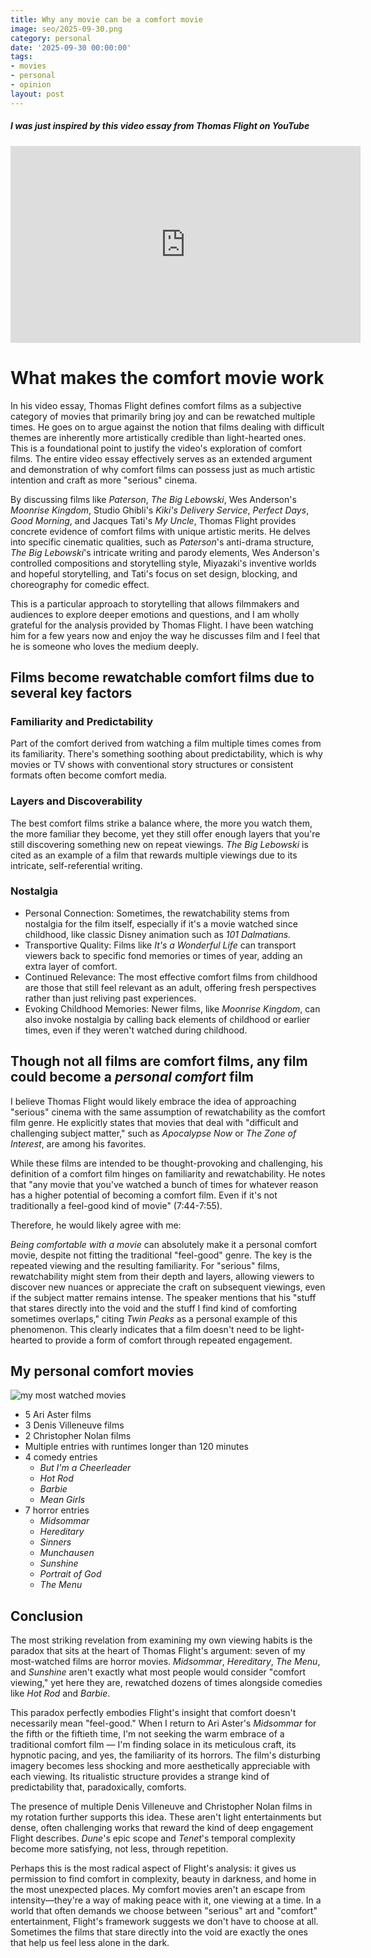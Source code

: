 ```yaml
---
title: Why any movie can be a comfort movie
image: seo/2025-09-30.png
category: personal
date: '2025-09-30 00:00:00'
tags:
- movies
- personal
- opinion
layout: post
---
```


##### I was just inspired by this video essay from Thomas Flight on YouTube

<iframe width="560" height="315" src="https://www.youtube.com/embed/2tMzUwPINyY?si=6P60svBn2_aztX7G" title="YouTube video player" frameborder="0" allow="accelerometer; autoplay; clipboard-write; encrypted-media; gyroscope; picture-in-picture; web-share" referrerpolicy="strict-origin-when-cross-origin" allowfullscreen></iframe>

# What makes the comfort movie work

In his video essay, Thomas Flight defines comfort films as a subjective category of movies that primarily bring joy and can be rewatched multiple times. He goes on to argue against the notion that films dealing with difficult themes are inherently more artistically credible than light-hearted ones. This is a foundational point to justify the video's exploration of comfort films. The entire video essay effectively serves as an extended argument and demonstration of why comfort films can possess just as much artistic intention and craft as more "serious" cinema.

By discussing films like *Paterson*, *The Big Lebowski*, Wes Anderson's *Moonrise Kingdom*, Studio Ghibli's *Kiki's Delivery Service*, *Perfect Days*, *Good Morning*, and Jacques Tati's *My Uncle*, Thomas Flight provides concrete evidence of comfort films with unique artistic merits. He delves into specific cinematic qualities, such as *Paterson*'s anti-drama structure, *The Big Lebowski*'s intricate writing and parody elements, Wes Anderson's controlled compositions and storytelling style, Miyazaki's inventive worlds and hopeful storytelling, and Tati's focus on set design, blocking, and choreography for comedic effect.

This is a particular approach to storytelling that allows filmmakers and audiences to explore deeper emotions and questions, and I am wholly grateful for the analysis provided by Thomas Flight. I have been watching him for a few years now and enjoy the way he discusses film and I feel that he is someone who loves the medium deeply.

## Films become rewatchable comfort films due to several key factors

### Familiarity and Predictability

Part of the comfort derived from watching a film multiple times comes from its familiarity. There's something soothing about predictability, which is why movies or TV shows with conventional story structures or consistent formats often become comfort media.

### Layers and Discoverability

The best comfort films strike a balance where, the more you watch them, the more familiar they become, yet they still offer enough layers that you're still discovering something new on repeat viewings. *The Big Lebowski* is cited as an example of a film that rewards multiple viewings due to its intricate, self-referential writing.

### Nostalgia

- Personal Connection: Sometimes, the rewatchability stems from nostalgia for the film itself, especially if it's a movie watched since childhood, like classic Disney animation such as *101 Dalmatians.*
- Transportive Quality: Films like *It's a Wonderful Life* can transport viewers back to specific fond memories or times of year, adding an extra layer of comfort.
- Continued Relevance: The most effective comfort films from childhood are those that still feel relevant as an adult, offering fresh perspectives rather than just reliving past experiences.
- Evoking Childhood Memories: Newer films, like *Moonrise Kingdom*, can also invoke nostalgia by calling back elements of childhood or earlier times, even if they weren't watched during childhood.

## Though not all films are comfort films, any film could become a *personal comfort* film

I believe Thomas Flight would likely embrace the idea of approaching "serious" cinema with the same assumption of rewatchability as the comfort film genre. He explicitly states that movies that deal with "difficult and challenging subject matter," such as *Apocalypse Now* or *The Zone of Interest*, are among his favorites.

While these films are intended to be thought-provoking and challenging, his definition of a comfort film hinges on familiarity and rewatchability. He notes that "any movie that you've watched a bunch of times for whatever reason has a higher potential of becoming a comfort film. Even if it's not traditionally a feel-good kind of movie" (7:44-7:55).

Therefore, he would likely agree with me:

*Being comfortable with a movie* can absolutely make it a personal comfort movie, despite not fitting the traditional "feel-good" genre. The key is the repeated viewing and the resulting familiarity. For "serious" films, rewatchability might stem from their depth and layers, allowing viewers to discover new nuances or appreciate the craft on subsequent viewings, even if the subject matter remains intense. The speaker mentions that his "stuff that stares directly into the void and the stuff I find kind of comforting sometimes overlaps," citing *Twin Peaks*  as a personal example of this phenomenon. This clearly indicates that a film doesn't need to be light-hearted to provide a form of comfort through repeated engagement.

## My personal comfort movies

![my most watched movies](/img/2025-09-30-most-watched.png)

- 5 Ari Aster films
- 3 Denis Villeneuve films
- 2 Christopher Nolan films
- Multiple entries with runtimes longer than 120 minutes
- 4 comedy entries
  - *But I'm a Cheerleader*
  - *Hot Rod*
  - *Barbie*
  - *Mean Girls*
- 7 horror entries
  - *Midsommar*
  - *Hereditary*
  - *Sinners*
  - *Munchausen*
  - *Sunshine*
  - *Portrait of God*
  - *The Menu*

## Conclusion

The most striking revelation from examining my own viewing habits is the paradox that sits at the heart of Thomas Flight's argument: seven of my most-watched films are horror movies. *Midsommar*, *Hereditary*, *The Menu*, and *Sunshine* aren't exactly what most people would consider "comfort viewing," yet here they are, rewatched dozens of times alongside comedies like *Hot Rod* and *Barbie*.

This paradox perfectly embodies Flight's insight that comfort doesn't necessarily mean "feel-good." When I return to Ari Aster's *Midsommar* for the fifth or the fiftieth time, I'm not seeking the warm embrace of a traditional comfort film — I'm finding solace in its meticulous craft, its hypnotic pacing, and yes, the familiarity of its horrors. The film's disturbing imagery becomes less shocking and more aesthetically appreciable with each viewing. Its ritualistic structure provides a strange kind of predictability that, paradoxically, comforts.

The presence of multiple Denis Villeneuve and Christopher Nolan films in my rotation further supports this idea. These aren't light entertainments but dense, often challenging works that reward the kind of deep engagement Flight describes. *Dune*'s epic scope and *Tenet*'s temporal complexity become more satisfying, not less, through repetition.

Perhaps this is the most radical aspect of Flight's analysis: it gives us permission to find comfort in complexity, beauty in darkness, and home in the most unexpected places. My comfort movies aren't an escape from intensity—they're a way of making peace with it, one viewing at a time. In a world that often demands we choose between "serious" art and "comfort" entertainment, Flight's framework suggests we don't have to choose at all. Sometimes the films that stare directly into the void are exactly the ones that help us feel less alone in the dark.
